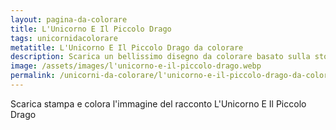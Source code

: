 ```yaml
---
layout: pagina-da-colorare
title: L'Unicorno E Il Piccolo Drago
tags: unicornidacolorare
metatitle: L'Unicorno E Il Piccolo Drago da colorare
description: Scarica un bellissimo disegno da colorare basato sulla storia L'Unicorno E Il Piccolo Drago
image: /assets/images/l'unicorno-e-il-piccolo-drago.webp
permalink: /unicorni-da-colorare/l'unicorno-e-il-piccolo-drago-da-colorare.html
---
```

Scarica stampa e colora l'immagine del racconto L'Unicorno E Il Piccolo Drago
